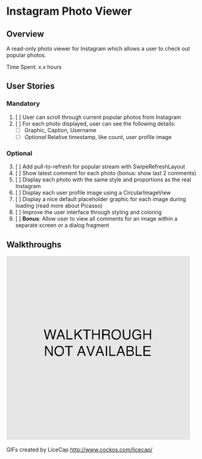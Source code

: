 
Instagram Photo Viewer
====
## Overview
A read-only photo viewer for Instagram which allows a user to check out popular photos.

Time Spent: x.x hours

## User Stories

### Mandatory
1. [ ] User can scroll through current popular photos from Instagram
2. [ ] For each photo displayed, user can see the following details:
    * [ ] Graphic, Caption, Username
    * [ ] _Optional_ Relative timestamp, like count, user profile image

### Optional
3. [ ] Add pull-to-refresh for popular stream with SwipeRefreshLayout
4. [ ] Show latest comment for each photo (bonus: show last 2 comments)
5. [ ] Display each photo with the same style and proportions as the real Instagram
6. [ ] Display each user profile image using a CircularImageView
7. [ ] Display a nice default placeholder graphic for each image during loading (read more about Picasso)
8. [ ] Improve the user interface through styling and coloring
9. [ ]  __Bonus__: Allow user to view all comments for an image within a separate screen or a dialog fragment

## Walkthroughs

![GIF Walkthrough](InstagramPhotoViewer.gif)

GIFs created by LiceCap <http://www.cockos.com/licecap/>
